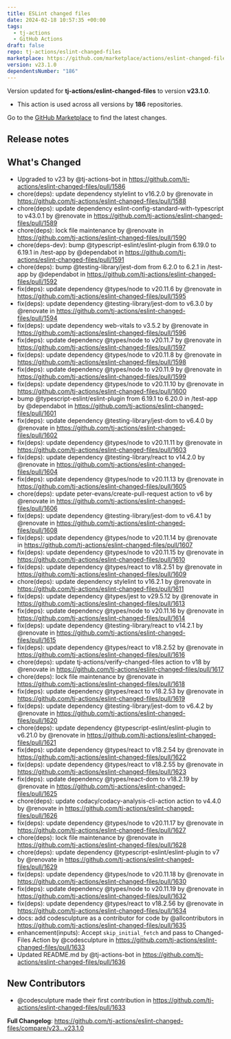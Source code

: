 ```yaml
---
title: ESLint changed files
date: 2024-02-18 10:57:35 +00:00
tags:
  - tj-actions
  - GitHub Actions
draft: false
repo: tj-actions/eslint-changed-files
marketplace: https://github.com/marketplace/actions/eslint-changed-files
version: v23.1.0
dependentsNumber: "186"
---
```



Version updated for **tj-actions/eslint-changed-files** to version **v23.1.0**.
- This action is used across all versions by **186** repositories.

Go to the [GitHub Marketplace](https://github.com/marketplace/actions/eslint-changed-files) to find the latest changes.

## Release notes

## What's Changed
* Upgraded to v23 by @tj-actions-bot in https://github.com/tj-actions/eslint-changed-files/pull/1586
* chore(deps): update dependency stylelint to v16.2.0 by @renovate in https://github.com/tj-actions/eslint-changed-files/pull/1588
* chore(deps): update dependency eslint-config-standard-with-typescript to v43.0.1 by @renovate in https://github.com/tj-actions/eslint-changed-files/pull/1589
* chore(deps): lock file maintenance by @renovate in https://github.com/tj-actions/eslint-changed-files/pull/1590
* chore(deps-dev): bump @typescript-eslint/eslint-plugin from 6.19.0 to 6.19.1 in /test-app by @dependabot in https://github.com/tj-actions/eslint-changed-files/pull/1591
* chore(deps): bump @testing-library/jest-dom from 6.2.0 to 6.2.1 in /test-app by @dependabot in https://github.com/tj-actions/eslint-changed-files/pull/1592
* fix(deps): update dependency @types/node to v20.11.6 by @renovate in https://github.com/tj-actions/eslint-changed-files/pull/1595
* fix(deps): update dependency @testing-library/jest-dom to v6.3.0 by @renovate in https://github.com/tj-actions/eslint-changed-files/pull/1594
* fix(deps): update dependency web-vitals to v3.5.2 by @renovate in https://github.com/tj-actions/eslint-changed-files/pull/1596
* fix(deps): update dependency @types/node to v20.11.7 by @renovate in https://github.com/tj-actions/eslint-changed-files/pull/1597
* fix(deps): update dependency @types/node to v20.11.8 by @renovate in https://github.com/tj-actions/eslint-changed-files/pull/1598
* fix(deps): update dependency @types/node to v20.11.9 by @renovate in https://github.com/tj-actions/eslint-changed-files/pull/1599
* fix(deps): update dependency @types/node to v20.11.10 by @renovate in https://github.com/tj-actions/eslint-changed-files/pull/1600
* bump @typescript-eslint/eslint-plugin from 6.19.1 to 6.20.0 in /test-app by @dependabot in https://github.com/tj-actions/eslint-changed-files/pull/1601
* fix(deps): update dependency @testing-library/jest-dom to v6.4.0 by @renovate in https://github.com/tj-actions/eslint-changed-files/pull/1602
* fix(deps): update dependency @types/node to v20.11.11 by @renovate in https://github.com/tj-actions/eslint-changed-files/pull/1603
* fix(deps): update dependency @testing-library/react to v14.2.0 by @renovate in https://github.com/tj-actions/eslint-changed-files/pull/1604
* fix(deps): update dependency @types/node to v20.11.13 by @renovate in https://github.com/tj-actions/eslint-changed-files/pull/1605
* chore(deps): update peter-evans/create-pull-request action to v6 by @renovate in https://github.com/tj-actions/eslint-changed-files/pull/1606
* fix(deps): update dependency @testing-library/jest-dom to v6.4.1 by @renovate in https://github.com/tj-actions/eslint-changed-files/pull/1608
* fix(deps): update dependency @types/node to v20.11.14 by @renovate in https://github.com/tj-actions/eslint-changed-files/pull/1607
* fix(deps): update dependency @types/node to v20.11.15 by @renovate in https://github.com/tj-actions/eslint-changed-files/pull/1610
* fix(deps): update dependency @types/react to v18.2.51 by @renovate in https://github.com/tj-actions/eslint-changed-files/pull/1609
* chore(deps): update dependency stylelint to v16.2.1 by @renovate in https://github.com/tj-actions/eslint-changed-files/pull/1611
* fix(deps): update dependency @types/jest to v29.5.12 by @renovate in https://github.com/tj-actions/eslint-changed-files/pull/1613
* fix(deps): update dependency @types/node to v20.11.16 by @renovate in https://github.com/tj-actions/eslint-changed-files/pull/1614
* fix(deps): update dependency @testing-library/react to v14.2.1 by @renovate in https://github.com/tj-actions/eslint-changed-files/pull/1615
* fix(deps): update dependency @types/react to v18.2.52 by @renovate in https://github.com/tj-actions/eslint-changed-files/pull/1616
* chore(deps): update tj-actions/verify-changed-files action to v18 by @renovate in https://github.com/tj-actions/eslint-changed-files/pull/1617
* chore(deps): lock file maintenance by @renovate in https://github.com/tj-actions/eslint-changed-files/pull/1618
* fix(deps): update dependency @types/react to v18.2.53 by @renovate in https://github.com/tj-actions/eslint-changed-files/pull/1619
* fix(deps): update dependency @testing-library/jest-dom to v6.4.2 by @renovate in https://github.com/tj-actions/eslint-changed-files/pull/1620
* chore(deps): update dependency @typescript-eslint/eslint-plugin to v6.21.0 by @renovate in https://github.com/tj-actions/eslint-changed-files/pull/1621
* fix(deps): update dependency @types/react to v18.2.54 by @renovate in https://github.com/tj-actions/eslint-changed-files/pull/1622
* fix(deps): update dependency @types/react to v18.2.55 by @renovate in https://github.com/tj-actions/eslint-changed-files/pull/1623
* fix(deps): update dependency @types/react-dom to v18.2.19 by @renovate in https://github.com/tj-actions/eslint-changed-files/pull/1625
* chore(deps): update codacy/codacy-analysis-cli-action action to v4.4.0 by @renovate in https://github.com/tj-actions/eslint-changed-files/pull/1626
* fix(deps): update dependency @types/node to v20.11.17 by @renovate in https://github.com/tj-actions/eslint-changed-files/pull/1627
* chore(deps): lock file maintenance by @renovate in https://github.com/tj-actions/eslint-changed-files/pull/1628
* chore(deps): update dependency @typescript-eslint/eslint-plugin to v7 by @renovate in https://github.com/tj-actions/eslint-changed-files/pull/1629
* fix(deps): update dependency @types/node to v20.11.18 by @renovate in https://github.com/tj-actions/eslint-changed-files/pull/1630
* fix(deps): update dependency @types/node to v20.11.19 by @renovate in https://github.com/tj-actions/eslint-changed-files/pull/1632
* fix(deps): update dependency @types/react to v18.2.56 by @renovate in https://github.com/tj-actions/eslint-changed-files/pull/1634
* docs: add codesculpture as a contributor for code by @allcontributors in https://github.com/tj-actions/eslint-changed-files/pull/1635
* enhancement(inputs): Accept `skip_initial_fetch` and pass to Changed-Files Action by @codesculpture in https://github.com/tj-actions/eslint-changed-files/pull/1633
* Updated README.md by @tj-actions-bot in https://github.com/tj-actions/eslint-changed-files/pull/1636

## New Contributors
* @codesculpture made their first contribution in https://github.com/tj-actions/eslint-changed-files/pull/1633

**Full Changelog**: https://github.com/tj-actions/eslint-changed-files/compare/v23...v23.1.0

